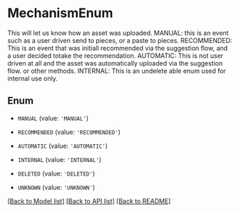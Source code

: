 # MechanismEnum

This will let us know how an asset was uploaded.  MANUAL: this is an event such as a user driven send to pieces, or a paste to pieces.  RECOMMENDED: This is an event that was initiall recommended via the suggestion flow, and a user decided totake the recommendation.  AUTOMATIC: This is not user driven at all and the asset was automatically uploaded via the suggestion flow. or other methods.  INTERNAL: This is an undelete able enum used for internal use only.

## Enum

* `MANUAL` (value: `'MANUAL'`)

* `RECOMMENDED` (value: `'RECOMMENDED'`)

* `AUTOMATIC` (value: `'AUTOMATIC'`)

* `INTERNAL` (value: `'INTERNAL'`)

* `DELETED` (value: `'DELETED'`)

* `UNKNOWN` (value: `'UNKNOWN'`)

[[Back to Model list]](../README.md#documentation-for-models) [[Back to API list]](../README.md#documentation-for-api-endpoints) [[Back to README]](../README.md)


